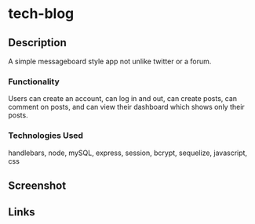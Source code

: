 # tech-blog

## Description

A simple messageboard style app not unlike twitter or a forum.

### Functionality

Users can create an account, can log in and out, can create posts, can comment on posts, and can view their dashboard which shows only their posts.

### Technologies Used

handlebars, node, mySQL, express, session, bcrypt, sequelize, javascript, css

## Screenshot

## Links